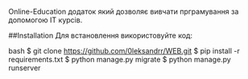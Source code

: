 Online-Education додаток який дозволяє вивчати прграмування за допомогою IT курсів.

##Installation Для встановлення використовуйте код:

bash $ git clone https://github.com/0leksandrr/WEB.git $ pip install -r requirements.txt $ python manage.py migrate $ python manage.py runserver
